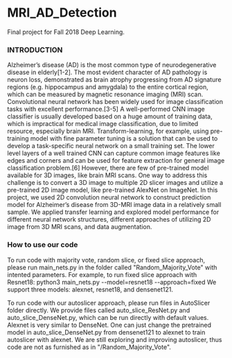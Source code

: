 # MRI_AD_Detection
Final project for Fall 2018 Deep Learning.

### INTRODUCTION
Alzheimer’s disease (AD) is the most common type of neurodegenerative disease in elderly[1-2]. The most evident character of AD pathology is neuron loss, demonstrated as brain atrophy progressing from AD signature regions (e.g. hippocampus and amygdala) to the entire cortical region, which can be measured by magnetic resonance imaging (MRI) scan. 
Convolutional neural network has been widely used for image classification tasks with excellent performance.[3-5] A well-performed CNN image classifier is usually developed based on a huge amount of training data, which is impractical for medical image classification, due to limited resource, especially brain MRI. Transform-learning, for example, using pre-training model with fine parameter tuning is a solution that can be used to develop a task-specific neural network on a small training set. The lower level layers of a well trained CNN can capture common image features like edges and corners and can be used for feature extraction for general image classification problem.[6] However, there are few of pre-trained model available for 3D images, like brain MRI scans. One way to address this challenge is to convert a 3D image to multiple 2D slicer images and utilize a pre-trained 2D image model, like pre-trained AlexNet on ImageNet.
In this project, we used 2D convolution neural network to construct prediction model for Alzheimer’s disease from 3D-MRI image data in a relatively small sample. We applied transfer learning and explored model performance for different neural network structures, different approaches of utilizing 2D image from 3D MRI scans, and data augmentation.

### How to use our code
To run code with majority vote, random slice, or fixed slice approach, please run main_nets.py in the folder called "Random_Majority_Vote" with intented parameters. 
For example, to run fixed slice approach with Resnet18:
python3 main_nets.py --model=resnet18 --approach=fixed
We support three models: alexnet, resnet18, and densenet121. 

To run code with our autoslicer approach, please run files in AutoSlicer folder directly.
We provide files called auto_slice_ResNet.py and auto_slice_DenseNet.py, which can be run directly with default values.
Alexnet is very similar to DenseNet. One can just change the pretrained model in auto_slice_DenseNet.py from densenet121 to alexnet to train autoslicer with alexnet. 
We are still exploring and improving autoslicer, thus code are not as furnished as in "/Random_Majority_Vote".
